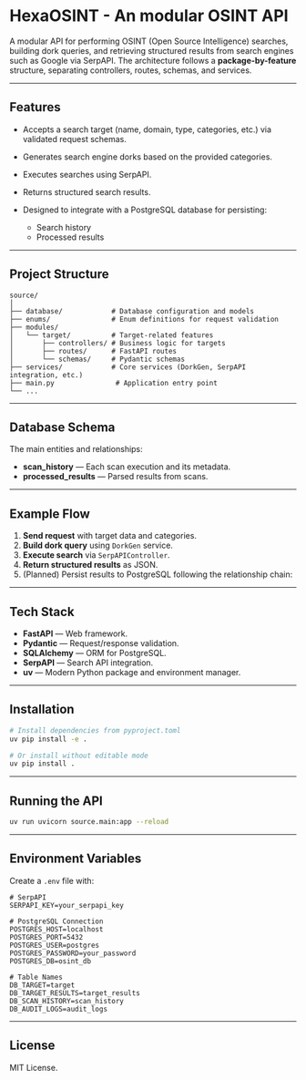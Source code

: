 # **HexaOSINT - An modular OSINT API**

A modular API for performing OSINT (Open Source Intelligence) searches, building dork queries, and retrieving structured results from search engines such as Google via SerpAPI.
The architecture follows a **package-by-feature** structure, separating controllers, routes, schemas, and services.

---

## **Features**

- Accepts a search target (name, domain, type, categories, etc.) via validated request schemas.
- Generates search engine dorks based on the provided categories.
- Executes searches using SerpAPI.
- Returns structured search results.
- Designed to integrate with a PostgreSQL database for persisting:

  - Search history
  - Processed results

---

## **Project Structure**

```
source/
│
├── database/            # Database configuration and models
├── enums/               # Enum definitions for request validation
├── modules/
│   └── target/          # Target-related features
│       ├── controllers/ # Business logic for targets
│       ├── routes/      # FastAPI routes
│       └── schemas/     # Pydantic schemas
├── services/            # Core services (DorkGen, SerpAPI integration, etc.)
├── main.py               # Application entry point
└── ...
```

---

## **Database Schema**

The main entities and relationships:

- **scan_history** — Each scan execution and its metadata.
- **processed_results** — Parsed results from scans.

---

## **Example Flow**

1. **Send request** with target data and categories.
2. **Build dork query** using `DorkGen` service.
3. **Execute search** via `SerpAPIController`.
4. **Return structured results** as JSON.
5. (Planned) Persist results to PostgreSQL following the relationship chain:

---

## **Tech Stack**

- **FastAPI** — Web framework.
- **Pydantic** — Request/response validation.
- **SQLAlchemy** — ORM for PostgreSQL.
- **SerpAPI** — Search API integration.
- **uv** — Modern Python package and environment manager.

---

## **Installation**

```bash
# Install dependencies from pyproject.toml
uv pip install -e .

# Or install without editable mode
uv pip install .
```

---

## **Running the API**

```bash
uv run uvicorn source.main:app --reload
```

---

## **Environment Variables**

Create a `.env` file with:

```
# SerpAPI
SERPAPI_KEY=your_serpapi_key

# PostgreSQL Connection
POSTGRES_HOST=localhost
POSTGRES_PORT=5432
POSTGRES_USER=postgres
POSTGRES_PASSWORD=your_password
POSTGRES_DB=osint_db

# Table Names
DB_TARGET=target
DB_TARGET_RESULTS=target_results
DB_SCAN_HISTORY=scan_history
DB_AUDIT_LOGS=audit_logs
```

---

## **License**

MIT License.
